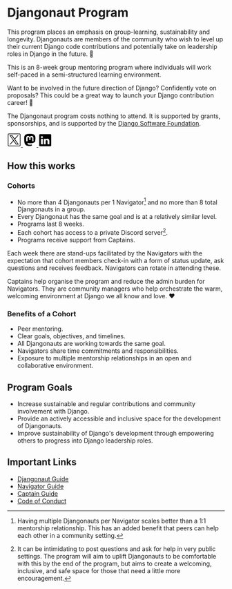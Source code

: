 # Djangonaut Program

This program places an emphasis on group-learning, sustainability and longevity. 
Djangonauts are members of the community who wish to level up their current Django 
code contributions and potentially take on leadership roles in Django in the 
future. :unicorn:

This is an 8-week group mentoring program where individuals will work self-paced in a 
semi-structured learning environment.

Want to be involved in the future direction of Django? Confidently vote on proposals? 
This could be a great way to launch your Django contribution career! :rocket:

The Djangonaut program costs nothing to attend. It is supported by grants, sponsorships, 
and is supported by the 
[Django Software Foundation](https://www.djangoproject.com/foundation/).

<a href="https://twitter.com/djangonautspace">
  <picture>
    <source media="(prefers-color-scheme: dark)" srcset="assets/X-white.png"/>
    <source media="(prefers-color-scheme: light)" srcset="assets/X.png"/>
    <img alt="icon | X" src="assets/X.png" width="32px"/>
  </picture>
</a>
<a href="https://fosstodon.org/@djangonaut@indieweb.social">
  <picture>
    <source media="(prefers-color-scheme: dark)" srcset="assets/mastodon-white.png"/>
    <source media="(prefers-color-scheme: light)" srcset="assets/mastodon.png"/>
    <img alt="icon | Mastodon" src="assets/mastodon.png" width="32px"/>
  </picture>
</a>
<a href="https://www.linkedin.com/company/djangonaut-space/">
  <picture>
    <source media="(prefers-color-scheme: dark)" srcset="assets/linkedin-white.png"/>
    <source media="(prefers-color-scheme: light)" srcset="assets/linkedin.png"/>
    <img alt="icon | LinkedIn" src="assets/linkedin.png" width="32px"/>
  </picture>
</a>

## How this works

### Cohorts

- No more than 4 Djangonauts per 1 Navigator[^1] and no more than 8 total Djangonauts in 
  a group.
- Every Djangonaut has the same goal and is at a relatively similar level.
- Programs last 8 weeks.
- Each cohort has access to a private Discord server[^2].
- Programs receive support from Captains.

Each week there are stand-ups facilitated by the Navigators with the expectation that 
cohort members check-in with a form of status update, ask questions and receives feedback. 
Navigators can rotate in attending these.

Captains help organise the program and reduce the admin burden for Navigators. They are 
community managers who help orchestrate the warm, welcoming environment at Django we all
know and love. :heart:
  
[^1]: Having multiple Djangonauts per Navigator scales better than a 1:1 mentorship 
  relationship. This has an added benefit that peers can help each other in a community 
  setting.
[^2]: It can be intimidating to post questions and ask for help in very public settings. 
  The program will aim to uplift Djangonauts to be comfortable with this by the end of the 
  program, but aims to create a welcoming, inclusive, and safe space for those that need a 
  little more encouragement.

### Benefits of a Cohort

- Peer mentoring.
- Clear goals, objectives, and timelines.
- All Djangonauts are working towards the same goal.
- Navigators share time commitments and responsibilities.
- Exposure to multiple mentorship relationships in an open and collaborative environment.


## Program Goals

- Increase sustainable and regular contributions and community involvement with Django.
- Provide an actively accessible and inclusive space for the development of Djangonauts.
- Improve sustainability of Django's development through empowering others to progress 
  into Django leadership roles.


## Important Links

- [Djangonaut Guide](djangonauts.md)
- [Navigator Guide](navigators.md)
- [Captain Guide](captains.md)
- [Code of Conduct](CODE_OF_CONDUCT.md)
